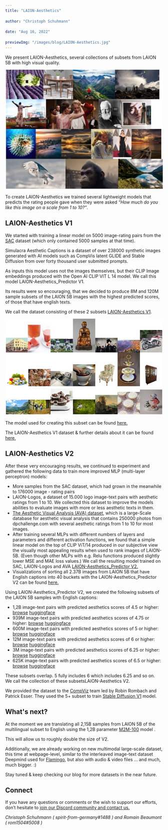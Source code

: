 ```yaml
---
title: "LAION-Aesthetics"

author: "Christoph Schuhmann"

date: "Aug 16, 2022"

previewImg: "/images/blog/LAION-Aesthetics.jpg"
---
```


We present LAION-Aesthetics, several collections of subsets from LAION 5B with high visual quality.

![](https://raw.githubusercontent.com/LAION-AI/laion.ai/Chris/blog/LAION-Aesthetics.jpg)

To create LAION-Aesthetics we trained several lightweight models that predicts the rating people gave when they were asked _“How much do you like this image on a scale from 1 to 10?”_.

## LAION-Aesthetics V1

We started with training a linear model on 5000 image-rating pairs from the [SAC](https://github.com/JD-P/simulacra-aesthetic-captions) dataset (which only contained 5000 samples at that time).

Simulacra Aesthetic Captions is a dataset of over 238000 synthetic images generated with AI models such as CompVis latent GLIDE and Stable Diffusion from over forty thousand user submitted prompts.

As inputs this model uses not the images themselves, but their CLIP Image embeddings produced with the Open AI CLIP VIT L 14 model. We call this model LAION-Aesthetics_Predictor V1.

Its results were so encouraging, that we decided to produce 8M and 120M sample subsets of the LAION 5B images with the highest predicted scores, of those that have english texts.

We call the dataset consisting of these 2 subsets [LAION-Aesthetics V1](https://github.com/LAION-AI/laion-datasets/blob/main/laion-aesthetic.md).

![](https://github.com/LAION-AI/laion.ai/blob/Chris/blog/LAION-Aesthetics%20V1.jpg?raw=true)

The model used for creating this subset can be found [here.](https://github.com/LAION-AI/aesthetic-predictor)

The LAION-Aesthetics V1 dataset & further details about it can be found [here.](https://github.com/LAION-AI/laion-datasets/blob/main/laion-aesthetic.md)

## LAION-Aesthetics V2

After these very encouraging results, we continued to experiment and gathered the following data to train more improved MLP (multi-layer perceptron) models:

- More samples from the SAC dataset, which had grown in the meanwhile
  to 176000 image - rating pairs
- LAION-Logos, a dataset of 15.000 logo image-text pairs with aesthetic
  ratings from 1 to 10. We collected this dataset to improve the models
  abilities to evaluate images with more or less aesthetic texts in
  them.
- [The Aesthetic Visual Analysis (AVA) dataset](https://github.com/imfing/ava_downloader), which is a large-Scale database for aesthetic visual analysis that contains 250000 photos from dpchallenge.com with several aesthetic ratings from 1 to 10 for most images.
- After training several MLPs with different numbers of layers and parameters and different activation functions, we found that a simple linear model on the top of CLIP ViT/14 produced in our subjective view the visually most appealing results when used to rank images of LAION-5B. (Even though other MLPs with e.g. Relu functions produced slightly lower MSE and MAE loss values.) We call the resulting model trained on SAC, LAION-Logos and AVA [LAION-Aesthetics_Predictor V2.](https://github.com/christophschuhmann/improved-aesthetic-predictor)
- Visualizations of sorting all 2.37B images from LAION 5B that have English captions into 40 buckets with the LAION-Aesthetics_Predictor V2 can be found [here.](http://captions.christoph-schuhmann.de/aesthetic_viz_laion_sac+logos+ava1-l14-linearMSE-en-2.37B.html)

Using LAION-Aesthetics_Predictor V2, we created the following subsets of the LAION 5B samples with English captions:

- 1,2B image-text pairs with predicted aesthetics scores of 4.5 or higher: [browse](http://captions.christoph-schuhmann.de/2B-en-4.5.html) [huggingface](https://huggingface.co/datasets/ChristophSchuhmann/improved_aesthetics_4.5plus)
- 939M image-text pairs with predicted aesthetics scores of 4.75 or higher: [browse](http://captions.christoph-schuhmann.de/2B-en-4.75.html) [huggingface](https://huggingface.co/datasets/ChristophSchuhmann/improved_aesthetics_4.75plus)
- 600M image-text pairs with predicted aesthetics scores of 5 or higher: [browse](http://captions.christoph-schuhmann.de/2B-en-5.html) [huggingface](https://huggingface.co/datasets/ChristophSchuhmann/improved_aesthetics_5plus)
- 12M image-text pairs with predicted aesthetics scores of 6 or higher: [browse](http://captions.christoph-schuhmann.de/2B-en-6.html) [huggingface](https://huggingface.co/datasets/ChristophSchuhmann/improved_aesthetics_6plus)
- 3M image-text pairs with predicted aesthetics scores of 6.25 or higher: [browse](http://captions.christoph-schuhmann.de/2B-en-6.25.html) [huggingface](https://huggingface.co/datasets/ChristophSchuhmann/improved_aesthetics_6.25plus)
- 625K image-text pairs with predicted aesthetics scores of 6.5 or higher: [browse](http://captions.christoph-schuhmann.de/2B-en-6.5.html) [huggingface](https://huggingface.co/datasets/ChristophSchuhmann/improved_aesthetics_6.5plus)

These subsets overlap. 5 fully includes 6 which includes 6.25 and so on. We call the collection of these subsetsLAION-Aesthetics V2.

We provided the dataset to the [CompViz](https://github.com/CompVis) team led by Robin Rombach and Patrick Esser. They used the 5+ subset to train [Stable Diffusion V1](https://github.com/CompVis/stable-diffusion/tree/ce05de28194041e030ccfc70c635fe3707cdfc30#stable-diffusion-v1) model.

## What's next?

At the moment we are translating all 2,15B samples from LAION 5B of the multilingual subset to English using the 1,2B parameter [M2M-100](https://github.com/facebookresearch/fairseq/tree/main/examples/m2m_100) model .

This will allow us to roughly double the size of V2.

Additionally, we are already working on new multimodal large-scale dataset, this time at webpage-level, similar to the interleaved image-text dataset Deepmind used for [Flamingo](https://www.deepmind.com/blog/tackling-multiple-tasks-with-a-single-visual-language-model), but also with audio & video files ... and much, much bigger. :)

Stay tuned & keep checking our blog for more datasets in the near future.

## Connect

If you have any questions or comments or the wish to support our efforts, don’t hesitate to [join our Discord community and contact us.](https://discord.gg/vnjVezbeSJ)

_Christoph Schuhmann ( spirit-from-germany#1488 ) and Romain Beaumont ( rom1504#5008 )_
